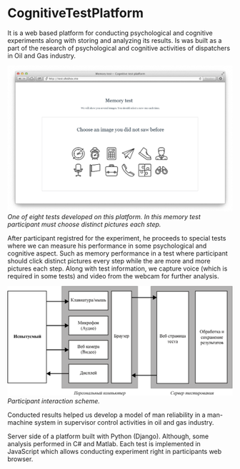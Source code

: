 # CognitiveTestPlatform
It is a web based platform for conducting psychological and cognitive experiments along with storing and analyzing its results. Is was built as a part of the research of psychological and cognitive activities of dispatchers in Oil and Gas industry.

![Memory test](/doc/memory_test.png)
_One of eight tests developed on this platform. In this memory test participant must choose distinct pictures each step._


After participant registred for the experiment, he proceeds to special tests where we can measure his performance in some psychological and cognitive aspect. Such as memory performance in a test where participant should click distinct pictures every step while the are more and more pictures each step. Along with test information, we capture voice (which is required in some tests) and video from the webcam for further analysis.

![Interaction scheme](/doc/figure2.png)
_Participant interaction scheme._

Conducted results helped us develop a model of man reliability in a man-machine system in supervisor control activities in oil and gas industry.

Server side of a platform built with Python (Django). Although, some analysis performed in C# and Matlab. Each test is implemented in JavaScript which allows conducting experiment right in participants web browser.
